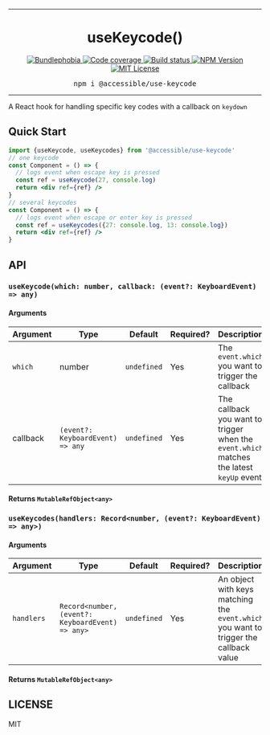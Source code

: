 <hr>
<div align="center">
  <h1 align="center">
    useKeycode()
  </h1>
</div>

<p align="center">
  <a href="https://bundlephobia.com/result?p=@accessible/use-keycode">
    <img alt="Bundlephobia" src="https://img.shields.io/bundlephobia/minzip/@accessible/use-keycode?style=for-the-badge&labelColor=24292e">
  </a>
  <a aria-label="Code coverage report" href="https://codecov.io/gh/accessible-ui/use-keycode">
    <img alt="Code coverage" src="https://img.shields.io/codecov/c/gh/accessible-ui/use-keycode?style=for-the-badge&labelColor=24292e">
  </a>
  <a aria-label="Build status" href="https://travis-ci.org/accessible-ui/use-keycode">
    <img alt="Build status" src="https://img.shields.io/travis/accessible-ui/use-keycode?style=for-the-badge&labelColor=24292e">
  </a>
  <a aria-label="NPM version" href="https://www.npmjs.com/package/@accessible/use-keycode">
    <img alt="NPM Version" src="https://img.shields.io/npm/v/@accessible/use-keycode?style=for-the-badge&labelColor=24292e">
  </a>
  <a aria-label="License" href="https://jaredlunde.mit-license.org/">
    <img alt="MIT License" src="https://img.shields.io/npm/l/@accessible/use-keycode?style=for-the-badge&labelColor=24292e">
  </a>
</p>

<pre align="center">npm i @accessible/use-keycode</pre>
<hr>

A React hook for handling specific key codes with a callback on `keydown`

## Quick Start

```jsx harmony
import {useKeycode, useKeycodes} from '@accessible/use-keycode'
// one keycode
const Component = () => {
  // logs event when escape key is pressed
  const ref = useKeycode(27, console.log)
  return <div ref={ref} />
}
// several keycodes
const Component = () => {
  // logs event when escape or enter key is pressed
  const ref = useKeycodes({27: console.log, 13: console.log})
  return <div ref={ref} />
}
```

## API

### `useKeycode(which: number, callback: (event?: KeyboardEvent) => any)`

#### Arguments

| Argument | Type                             | Default     | Required? | Description                                                                              |
| -------- | -------------------------------- | ----------- | --------- | ---------------------------------------------------------------------------------------- |
| `which`  | number                           | `undefined` | Yes       | The `event.which` you want to trigger the callback                                       |
| callback | `(event?: KeyboardEvent) => any` | `undefined` | Yes       | The callback you want to trigger when the `event.which` matches the latest `keyUp` event |

#### Returns `MutableRefObject<any>`

### `useKeycodes(handlers: Record<number, (event?: KeyboardEvent) => any>)`

#### Arguments

| Argument   | Type                                             | Default     | Required? | Description                                                                           |
| ---------- | ------------------------------------------------ | ----------- | --------- | ------------------------------------------------------------------------------------- |
| `handlers` | `Record<number, (event?: KeyboardEvent) => any>` | `undefined` | Yes       | An object with keys matching the `event.which` you want to trigger the callback value |

#### Returns `MutableRefObject<any>`

## LICENSE

MIT
